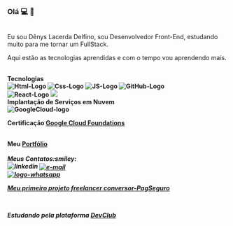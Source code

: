 ### Olá :computer: :iphone:
<br>
Eu sou Dênys Lacerda Delfino, sou Desenvolvedor Front-End, estudando muito para me tornar um FullStack.
<br>
<p>Aqui estão as tecnologias aprendidas e com o tempo vou aprendendo mais.</p>
<br>
<strong>Tecnologias<strong/>
<br>
<img src="https://img.shields.io/badge/HTML5-E34F26?style=for-the-badge&logo=html5&logoColor=white" alt="Html-Logo"/>
<img src="https://img.shields.io/badge/CSS3-1572B6?style=for-the-badge&logo=css3&logoColor=white" alt="Css-Logo"/>
<img src="https://img.shields.io/badge/JavaScript-F7DF1E?style=for-the-badge&logo=javascript&logoColor=black" alt="JS-Logo"/>
<img src="https://img.shields.io/badge/GitHub-100000?style=for-the-badge&logo=github&logoColor=white" alt="GitHub-Logo"/>
<br>
 <img src="https://img.shields.io/badge/React-20232A?style=for-the-badge&logo=react&logoColor=61DAFB" alt="React-Logo"/>
 <img src="https://img.shields.io/badge/Node%20js-339933?style=for-the-badge&logo=nodedotjs&logoColor=white"/>
 <br>
 Implantação de Serviços em Nuvem
 <br>
 <img src="https://img.shields.io/badge/Google_Cloud-4285F4?style=for-the-badge&logo=google-cloud&logoColor=white" alt="GoogleCloud-logo" />
 <br>
 <p>Certificação <a href="https://www.cloudskillsboost.google/public_profiles/9f409684-6660-4023-94a3-3623df8f3c84">Google Cloud Foundations</a></p>
 <br>
  Meu <a href="https://denysdelfino.github.io/denyslacerda-delfino/">Portfólio</a>
 <br>
  <br>
 <i>Meus Contatos<i/>:smiley:
 <br>
 <a href="https://www.linkedin.com/in/denys-lacerda/">
 <img align="left" src="https://img.shields.io/badge/LinkedIn-0077B5?style=for-the-badge&logo=linkedin&logoColor=white" alt="linkedin"/>
 <a/>
<a href="mailto:denyslacerda1990@gmail.com"><img align="center" src="https://img.shields.io/badge/Gmail-D14836?style=for-the-badge&logo=gmail&logoColor=white" alt="e-mail"/>
 <a/>
 <br>
 <a href="https://wa.me/5511989351716">
 <img src="https://img.shields.io/badge/WhatsApp-25D366?style=for-the-badge&logo=whatsapp&logoColor=white" alt="logo-whatsapp"/>
 
 
 <br>
 <p>Meu primeiro projeto freelancer <a href="https://denysdelfino.github.io/conversor-taxa-pagseguro/">conversor-PagSeguro</a></p>
  <br>
  <p>Estudando pela plataforma <a href="https://rodolfomori.com.br/devclub">DevClub</a></p>
 
 


